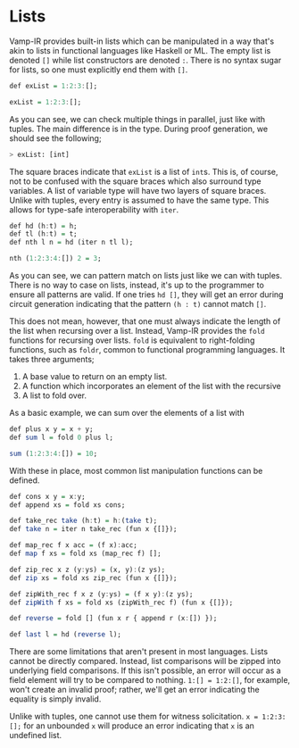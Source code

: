 # Lists


Vamp-IR provides built-in lists which can be manipulated in a way that's akin to lists in functional languages like Haskell or ML. The empty list is denoted `[]` while list constructors are denoted `:`. There is no syntax sugar for lists, so one must explicitly end them with `[]`.

```haskell
def exList = 1:2:3:[];

exList = 1:2:3:[];
```

As you can see, we can check multiple things in parallel, just like with tuples. The main difference is in the type. During proof generation, we should see the following;

```bash
> exList: [int]
```

The square braces indicate that `exList` is a list of `int`s. This is, of course, not to be confused with the square braces which also surround type variables. A list of variable type will have two layers of square braces. Unlike with tuples, every entry is assumed to have the same type. This allows for type-safe interoperability with `iter`.

```haskell
def hd (h:t) = h;
def tl (h:t) = t;
def nth l n = hd (iter n tl l);

nth (1:2:3:4:[]) 2 = 3;
```

As you can see, we can pattern match on lists just like we can with tuples. There is no way to case on lists, instead, it's up to the programmer to ensure all patterns are valid. If one tries `hd []`, they will get an error during circuit generation indicating that the pattern `(h : t)` cannot match `[]`.

This does not mean, however, that one must always indicate the length of the list when recursing over a list. Instead, Vamp-IR provides the `fold` functions for recursing over lists. `fold` is equivalent to right-folding functions, such as `foldr`, common to functional programming languages. It takes three arguments;

1. A base value to return on an empty list.
2. A function which incorporates an element of the list with the recursive 
3. A list to fold over.

As a basic example, we can sum over the elements of a list with

```haskell
def plus x y = x + y;
def sum l = fold 0 plus l;

sum (1:2:3:4:[]) = 10;
```

With these in place, most common list manipulation functions can be defined.

```haskell
def cons x y = x:y;
def append xs = fold xs cons;

def take_rec take (h:t) = h:(take t);
def take n = iter n take_rec (fun x {[]});

def map_rec f x acc = (f x):acc;
def map f xs = fold xs (map_rec f) [];

def zip_rec x z (y:ys) = (x, y):(z ys);
def zip xs = fold xs zip_rec (fun x {[]});

def zipWith_rec f x z (y:ys) = (f x y):(z ys);
def zipWith f xs = fold xs (zipWith_rec f) (fun x {[]});

def reverse = fold [] (fun x r { append r (x:[]) });

def last l = hd (reverse l);
```

There are some limitations that aren't present in most languages. Lists cannot be directly compared. Instead, list comparisons will be zipped into underlying field comparisons. If this isn't possible, an error will occur as a field element will try to be compared to nothing. `1:[] = 1:2:[]`, for example, won't create an invalid proof; rather, we'll get an error indicating the equality is simply invalid.

Unlike with tuples, one cannot use them for witness solicitation. `x = 1:2:3:[];` for an unbounded `x` will produce an error indicating that `x` is an undefined list.


